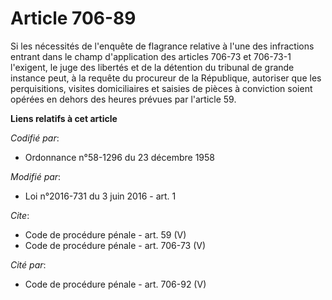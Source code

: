 # Article 706-89

Si les nécessités de l'enquête de flagrance relative à l'une des infractions entrant dans le champ d'application des articles
706-73 et 706-73-1 l'exigent, le juge des libertés et de la détention du tribunal de grande instance peut, à la requête du
procureur de la République, autoriser que les perquisitions, visites domiciliaires et saisies de pièces à conviction soient
opérées en dehors des heures prévues par l'article 59.

**Liens relatifs à cet article**

_Codifié par_:

  - Ordonnance n°58-1296 du 23 décembre 1958

_Modifié par_:

  - Loi n°2016-731 du 3 juin 2016 - art. 1

_Cite_:

  - Code de procédure pénale - art. 59 (V)
  - Code de procédure pénale - art. 706-73 (V)

_Cité par_:

  - Code de procédure pénale - art. 706-92 (V)
